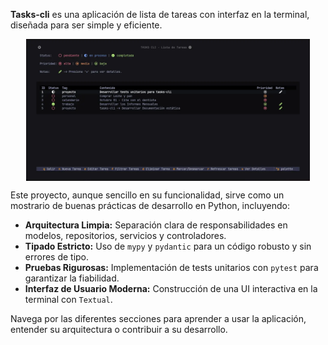 **Tasks-cli** es una aplicación de lista de tareas con interfaz en la terminal, diseñada para ser simple y eficiente.

<p align="center">
    <img src="images/tasks-cli_1.webp"
        alt="Tasks-cli | lista de tareas"
        width="90%" align="center"/>
</p>




Este proyecto, aunque sencillo en su funcionalidad, sirve como un mostrario de buenas prácticas de desarrollo en Python, incluyendo:

-   **Arquitectura Limpia:** Separación clara de responsabilidades en modelos, repositorios, servicios y controladores.
-   **Tipado Estricto:** Uso de `mypy` y `pydantic` para un código robusto y sin errores de tipo.
-   **Pruebas Rigurosas:** Implementación de tests unitarios con `pytest` para garantizar la fiabilidad.
-   **Interfaz de Usuario Moderna:** Construcción de una UI interactiva en la terminal con `Textual`.

Navega por las diferentes secciones para aprender a usar la aplicación, entender su arquitectura o contribuir a su desarrollo.
